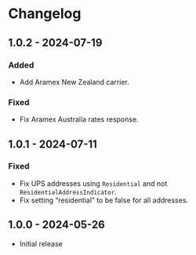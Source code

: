 # Changelog

## 1.0.2 - 2024-07-19

### Added
- Add Aramex New Zealand carrier.

### Fixed
- Fix Aramex Australia rates response.

## 1.0.1 - 2024-07-11

### Fixed
- Fix UPS addresses using `Residential` and not `ResidentialAddressIndicator`.
- Fix setting “residential” to be false for all addresses.

## 1.0.0 - 2024-05-26

- Initial release